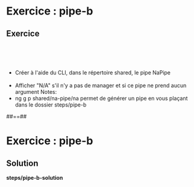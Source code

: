 <!-- .slide: class="exercice" -->
# Exercice : pipe-b
## Exercice
<br><br><br>

- Créer à l'aide du CLI, dans le répertoire shared, le pipe NaPipe<br><br>
- Afficher "N/A" s'il n'y a pas de manager et si ce pipe ne prend aucun argument
Notes:
- ng g p shared/na-pipe/na permet de générer un pipe en vous plaçant dans le dossier steps/pipe-b

##==##
<!-- .slide: class="exercice full-center" -->
# Exercice : pipe-b
## Solution
<b>steps/pipe-b-solution</b>
